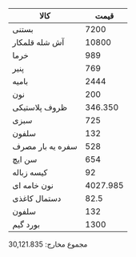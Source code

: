 
| کالا             | قیمت     |
| ---------------- | -------- |
| بستنی            | 7200     |
| آش شله قلمکار    | 10800    |
| خرما             | 989      |
| پنیر             | 769      |
| بامیه            | 2444     |
| نون              | 200      |
| ظروف پلاستیکی    | 346.350  |
| سبزی             | 725      |
| سلفون            | 132      |
| سفره یه بار مصرف | 528      |
| سن ایچ           | 654      |
| کیسه زباله       | 92       |
| نون خامه ای      | 4027.985 |
| دستمال کاغذی     | 82.5     |
| سلفون            | 132      |
| بورد گیم         | 1300     |

مجموع مخارج: 30,121.835